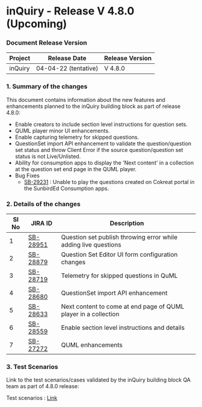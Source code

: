# inQuiry - Release V 4.8.0 (Upcoming)

### Document Release Version

| Project | Release Date         | Release Version |
| ------- | -------------------- | --------------- |
| inQuiry | 04-04-22 (tentative) | V 4.8.0         |

### **1. Summary of the changes**&#x20;

This document contains information about the new features and enhancements planned to the inQuiry building block as part of release 4.8.0:

* Enable creators to include section level instructions for question sets.
* QUML player minor UI enhancements.
* Enable capturing telemetry for skipped questions.
* QuestionSet import API enhancement to validate the question/question set status and throw Client Error if the source question/question set status is not Live/Unlisted.
* Ability for consumption apps to display the 'Next content' in a collection at the question set end page in the QUML player.
* Bug Fixes
  * [SB-29231](https://project-sunbird.atlassian.net/browse/SB-29231) : Unable to play the questions created on Cokreat portal in the SunbirdEd Consumption apps.

### 2. **Details of the changes**

<table><thead><tr><th data-type="number">SI No</th><th>JIRA ID</th><th>Description</th></tr></thead><tbody><tr><td>1</td><td><a href="https://project-sunbird.atlassian.net/browse/SB-28951">SB-28951</a></td><td>Question set publish throwing error while adding live questions</td></tr><tr><td>2</td><td><a href="https://project-sunbird.atlassian.net/browse/SB-28879">SB-28879</a></td><td>Question Set Editor UI form configuration changes</td></tr><tr><td>3</td><td><a href="https://project-sunbird.atlassian.net/browse/SB-28719">SB-28719</a></td><td>Telemetry for skipped questions in QuML</td></tr><tr><td>4</td><td><a href="https://project-sunbird.atlassian.net/browse/SB-28680">SB-28680</a></td><td>QuestionSet import API enhancement</td></tr><tr><td>5</td><td><a href="https://project-sunbird.atlassian.net/browse/SB-28633">SB-28633</a></td><td>Next content to come at end page of QUML player in a collection</td></tr><tr><td>6</td><td><a href="https://project-sunbird.atlassian.net/browse/SB-28559">SB-28559</a></td><td>Enable section level instructions and details</td></tr><tr><td>7</td><td><a href="https://project-sunbird.atlassian.net/browse/SB-27272">SB-27272</a></td><td>QUML enhancements</td></tr></tbody></table>

### 3. Test Scenarios

Link to the test scenarios/cases validated by the inQuiry building block QA team as part of 4.8.0 release:&#x20;

Test scenarios : [Link](https://project-sunbird.atlassian.net/wiki/spaces/SunbirdinQuiry/pages/3092611090/4.8+Test+Scenarios)
